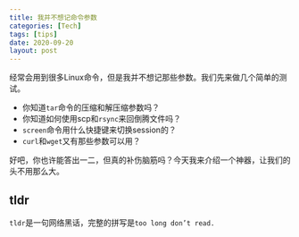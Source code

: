 ```yaml
---
title: 我并不想记命令参数
categories: [Tech]
tags: [tips]
date: 2020-09-20
layout: post
---
```

经常会用到很多Linux命令，但是我并不想记那些参数。我们先来做几个简单的测试。

* 你知道`tar`命令的压缩和解压缩参数吗？
* 你知道如何使用scp和`rsync`来回倒腾文件吗？
* `screen`命令用什么快捷键来切换session的？
* `curl`和`wget`又有那些参数可以用？

好吧，你也许能答出一二，但真的补伤脑筋吗？今天我来介绍一个神器，让我们的头不用那么大。

## tldr

`tldr`是一句网络黑话，完整的拼写是`too long don’t read.`

